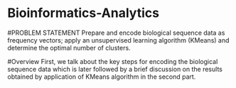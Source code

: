 # Bioinformatics-Analytics
#PROBLEM STATEMENT
Prepare and encode biological sequence data as frequency vectors; apply an
unsupervised learning algorithm (KMeans) and determine the optimal number of clusters.

#Overview
First, we talk about the key steps for encoding the biological sequence data which is later followed by a brief discussion on the results
obtained by application of KMeans algorithm in the second part.

